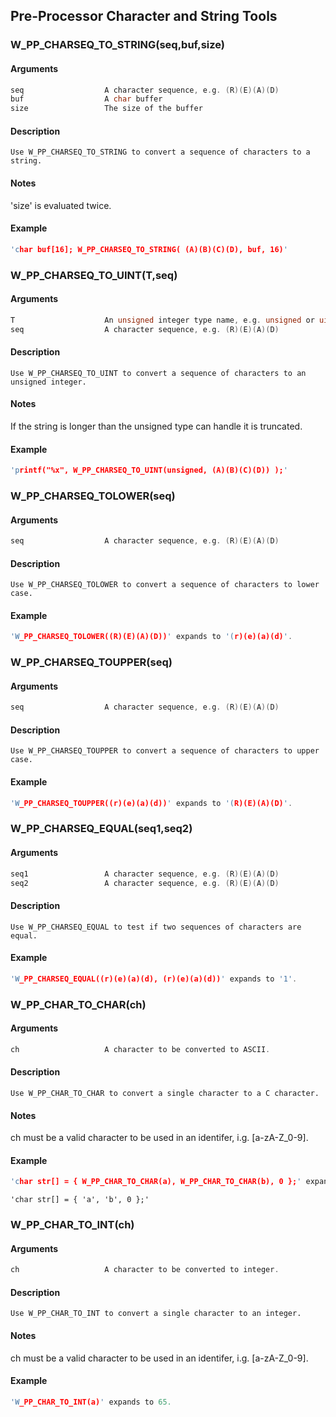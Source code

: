 ## Pre-Processor Character and String Tools
    
### W_PP_CHARSEQ_TO_STRING(seq,buf,size)
#### Arguments
```C
seq                  A character sequence, e.g. (R)(E)(A)(D)
buf                  A char buffer
size                 The size of the buffer
```
#### Description
    Use W_PP_CHARSEQ_TO_STRING to convert a sequence of characters to a string.
#### Notes
'size' is evaluated twice.
#### Example
```C
'char buf[16]; W_PP_CHARSEQ_TO_STRING( (A)(B)(C)(D), buf, 16)'
```
    
### W_PP_CHARSEQ_TO_UINT(T,seq)
#### Arguments
```C
T                    An unsigned integer type name, e.g. unsigned or uint64_t
seq                  A character sequence, e.g. (R)(E)(A)(D)
```
#### Description
    Use W_PP_CHARSEQ_TO_UINT to convert a sequence of characters to an unsigned integer.
#### Notes
If the string is longer than the unsigned type can handle it is truncated.
#### Example
```C
'printf("%x", W_PP_CHARSEQ_TO_UINT(unsigned, (A)(B)(C)(D)) );'
```
    
### W_PP_CHARSEQ_TOLOWER(seq)
#### Arguments
```C
seq                  A character sequence, e.g. (R)(E)(A)(D)
```
#### Description
    Use W_PP_CHARSEQ_TOLOWER to convert a sequence of characters to lower case.
#### Example
```C
'W_PP_CHARSEQ_TOLOWER((R)(E)(A)(D))' expands to '(r)(e)(a)(d)'.
```
    
### W_PP_CHARSEQ_TOUPPER(seq)
#### Arguments
```C
seq                  A character sequence, e.g. (R)(E)(A)(D)
```
#### Description
    Use W_PP_CHARSEQ_TOUPPER to convert a sequence of characters to upper case.
#### Example
```C
'W_PP_CHARSEQ_TOUPPER((r)(e)(a)(d))' expands to '(R)(E)(A)(D)'.
```
    
### W_PP_CHARSEQ_EQUAL(seq1,seq2)
#### Arguments
```C
seq1                 A character sequence, e.g. (R)(E)(A)(D)
seq2                 A character sequence, e.g. (R)(E)(A)(D)
```
#### Description
    Use W_PP_CHARSEQ_EQUAL to test if two sequences of characters are equal.
#### Example
```C
'W_PP_CHARSEQ_EQUAL((r)(e)(a)(d), (r)(e)(a)(d))' expands to '1'.
```
    
### W_PP_CHAR_TO_CHAR(ch)
#### Arguments
```C
ch                   A character to be converted to ASCII.
```
#### Description
    Use W_PP_CHAR_TO_CHAR to convert a single character to a C character.
#### Notes
ch must be a valid character to be used in an identifer, i.g. [a-zA-Z_0-9].
#### Example
```C
'char str[] = { W_PP_CHAR_TO_CHAR(a), W_PP_CHAR_TO_CHAR(b), 0 };' expands to
```
    'char str[] = { 'a', 'b', 0 };'
    
### W_PP_CHAR_TO_INT(ch)
#### Arguments
```C
ch                   A character to be converted to integer.
```
#### Description
    Use W_PP_CHAR_TO_INT to convert a single character to an integer.
#### Notes
ch must be a valid character to be used in an identifer, i.g. [a-zA-Z_0-9].
#### Example
```C
'W_PP_CHAR_TO_INT(a)' expands to 65.
```
